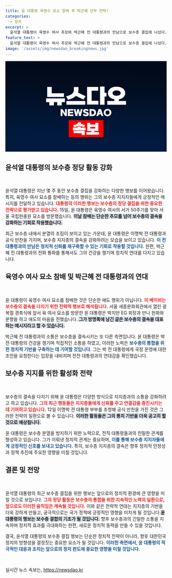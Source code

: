 ```yaml
---
title: 윤 대통령 육영수 묘소 참배 후 박근혜 안부 연락!
categories:
  - 정치
excerpt: >
  윤석열 대통령이 육영수 여사 추모와 박근혜 전 대통령과의 만남으로 보수층 결집에 나섰다. 이명박 전 대통령 부부와 만찬도 포함된 그의 행보는 지지층 강화의 의도로 해석된다. 클릭하고 더 알아보세요!
feature_text: >
  윤석열 대통령이 육영수 여사 추모와 박근혜 전 대통령과의 만남으로 보수층 결집에 나섰다. 이명박 전 대통령 부부와 만찬도 포함된 그의 행보는 지지층 강화의 의도로 해석된다. 클릭하고 더 알아보세요!
image: '/assets/img/newsdao_breakingnews.jpg'
---
```


<p><img src="/assets/img/newsdao_breakingnews.jpg" alt="koreaapp 속보" /></p>

<h2 data-ke-size="size26">윤석열 대통령의 보수층 정당 활동 강화</h2>

<p data-ke-size="size16">&nbsp;</p>

<p>윤석열 대통령은 지난 몇 주 동안 보수층 결집을 강화하는 다양한 행보를 이어왔습니다. 특히, 육영수 여사 묘소를 참배하는 등의 행위는 그의 보수층 지지자들에게 긍정적인 메시지를 전달하고 있습니다. <b><span style="color: #ee2323;">대통령의 이러한 행보는 보수층의 정당 결집을 위한 중요한 전략으로 평가받고 있습니다.</span></b> 15일, 윤 대통령은 육영수 여사의 서거 50주기를 맞아 서울 국립현충원 묘소를 방문했습니다. <b><span style="background-color: #21538527;">이날 참배는 단순한 추모를 넘어 보수층의 결속을 강화하는 기회로 작용했습니다.</span></b></p>

<p>최근 보수층 내에서 분열의 조짐이 보이고 있는 가운데, 윤 대통령은 이명박 전 대통령과 공식 만찬을 가지며, 보수층 지지층의 결속을 강화하려는 모습을 보이고 있습니다. <b><span style="color: #1a5490;">이 전 대통령과의 만남은 정치적 신뢰를 재구축할 수 있는 기회로 작용할 것입니다.</span></b> 한편, 박근혜 전 대통령과의 전화 통화를 통해서도 그의 건강을 챙기며 정치적 연대를 다지고 있습니다.</p>

<h2 data-ke-size="size26">육영수 여사 묘소 참배 및 박근혜 전 대통령과의 연대</h2>

<p data-ke-size="size16">&nbsp;</p>

<p>윤 대통령이 육영수 여사 묘소를 참배한 것은 단순한 애도 행위가 아닙니다. <b><span style="color: #ee2323;">이 베이비는 보수층의 결속을 다지기 위한 전략적 행보로 해석됩니다.</span></b> 서울 세종문화회관에서 열린 광복절 경축식에 앞서 육 여사 묘소를 방문한 윤 대통령은 박지만 EG 회장과 만나 헌화와 분향을 하고 애도의 마음을 전했습니다.<b><span style="background-color: #21538527;"> 그가 방명록에 남긴 글은 보수층의 결속을 대표하는 메시지라고 할 수 있습니다.</span></b></p>

<p>박근혜 전 대통령과의 소통은 보수층을 결속시키는 또 다른 측면입니다. 윤 대통령은 박 전 대통령의 건강을 챙기며 직접적인 소통을 하였고, 이러한 노력은 <b><span style="color: #1a5490;">보수층의 통합을 위한 정치적 기반을 구축하는 데 기여할 것입니다.</span></b> 그는 박 전 대통령에게 국정 운영에 대한 조언을 요청한다는 입장을 내비치며 전전 대통령과의 연대감을 확인했습니다.</p>

<h2 data-ke-size="size26">보수층 지지를 위한 활성화 전략</h2>

<p data-ke-size="size16">&nbsp;</p>

<p>보수층의 결속을 다지기 위해 윤 대통령은 다양한 방식으로 지지층과의 소통을 강화하려고 하고 있습니다. <b><span style="color: #ee2323;">그의 최근 행동들은 지지층들에게 신뢰를 주고 연결감을 증진시키는 데 기여하고 있습니다.</span></b> 12일 이명박 전 대통령 부부를 초청해 공식 만찬을 가진 것은 그러한 전략의 일환으로 볼 수 있습니다. <b><span style="background-color: #21538527;">이러한 활동들은 그의 통치 기반을 더욱 공고히 할 것으로 예상됩니다.</span></b></p>

<p>윤 대통령은 보수층 분열을 방지하기 위한 노력으로, 전직 대통령들과의 친밀한 관계를 형성하고 있습니다. 그가 이뤄낸 정치적 관계는 중요하며, <b><span style="color: #1a5490;">이를 통해 보수층 지지자들에게 긍정적인 신호를 보내고 있습니다.</span></b> 특히, 보수층 지지층의 결속은 향후 정치적 안정성과 정책 추진에 주요한 영향을 미칠 것입니다.</p>

<h2 data-ke-size="size26">결론 및 전망</h2>

<p data-ke-size="size16">&nbsp;</p>

<p>윤석열 대통령의 최근 보수층 결집을 위한 행보는 앞으로의 정치적 환경에 큰 영향을 미칠 것으로 보입니다. <b><span style="color: #ee2323;">그의 정당 활동은 보수층의 통합을 위한 지속적인 노력의 일환으로, 앞으로도 이러한 움직임은 계속될 것입니다.</span></b> 이와 같은 전략적 연대는 지지층의 기반을 더욱 강하게 만들고, 궁극적으로는 국가 정책에 긍정적인 영향을 미치게 될 것입니다.<b><span style="background-color: #21538527;">윤 대통령의 행보는 보수층 결합의 기초가 될 것입니다.</span></b> 향후 보수층과의 긴밀한 소통을 지속하며 정치적 효과를 극대화하는 한편, 새로운 정치적 동력을 만들 수 있을 것입니다.</p>

<p>결국, 윤석열 대통령의 보수층 결집 행보는 단순한 정치적 전략이 아니라, 향후 대한민국 정치의 방향성을 결정짓는 중요한 요소가 될 것입니다. <b><span style="color: #1a5490;">이러한 측면에서, 윤 대통령의 적극적인 대응과 조치는 앞으로의 정치 판도에 중요한 영향을 미칠 것입니다.</span></b> </p>

<p data-ke-size="size16">&nbsp;</p>
실시간 뉴스 속보는, <a href="https://newsdao.kr" rel="dofollow">https://newsdao.kr</a>



